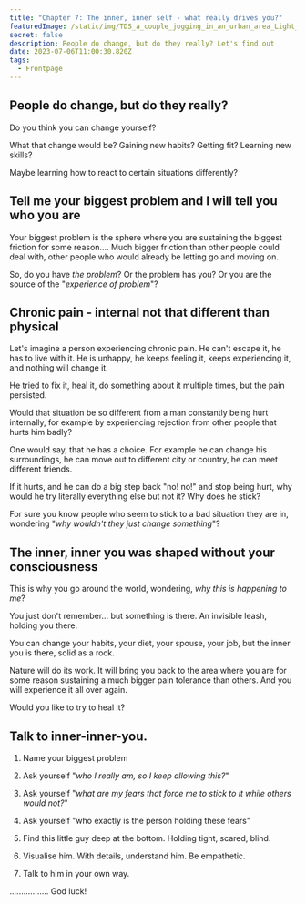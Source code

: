 ```yaml
---
title: "Chapter 7: The inner, inner self - what really drives you?"
featuredImage: /static/img/TDS_a_couple_jogging_in_an_urban_area_Light_colorful_sketch_a8347d58-73df-481f-87e2-b965876a346a.png
secret: false
description: People do change, but do they really? Let's find out
date: 2023-07-06T11:00:30.820Z
tags:
  - Frontpage
---
```

## People do change, but do they really?

Do you think you can change yourself?

What that change would be? Gaining new habits? Getting fit? Learning new skills?

Maybe learning how to react to certain situations differently?



## Tell me your biggest problem and I will tell you who you are

Your biggest problem is the sphere where you are sustaining the biggest friction for some reason.... Much bigger friction than other people could deal with, other people who would already be letting go and moving on.

So, do you have *the problem*? Or the problem has you? Or you are the source of the "*experience of problem*"?



## Chronic pain - internal not that different than physical

Let's imagine a person experiencing chronic pain. He can't escape it, he has to live with it. He is unhappy, he keeps feeling it, keeps experiencing it, and nothing will change it.

He tried to fix it, heal it, do something about it multiple times, but the pain persisted.



Would that situation be so different from a man constantly being hurt internally, for example by experiencing rejection from other people that hurts him badly?

One would say, that he has a choice. For example he can change his surroundings, he can move out to different city or country, he can meet different friends. 

If it hurts, and he can do a big step back "no! no!" and stop being hurt, why would he try literally everything else but not it? Why does he stick?



For sure you know people who seem to stick to a bad situation they are in, wondering "*why wouldn't they just change something*"?



## The inner, inner you was shaped without your consciousness

This is why you go around the world, wondering, *why this is happening to me*?



You just don't remember... but something is there. An invisible leash, holding you there.



You can change your habits, your diet, your spouse, your job, but the inner you is there, solid as a rock.



Nature will do its work. It will bring you back to the area where you are for some reason sustaining a much bigger pain tolerance than others. And you will experience it all over again.



Would you like to try to heal it?



## Talk to inner-inner-you.

1. Name your biggest problem

2. Ask yourself "*who I really am, so I keep allowing this?*"

3. Ask yourself "*what are my fears that force me to stick to it while others would not?*"

4. Ask yourself "who exactly is the person holding these fears"

5. Find this little guy deep at the bottom. Holding tight, scared, blind.

6. Visualise him. With details, understand him. Be empathetic.

6. Talk to him in your own way.



................. God luck!